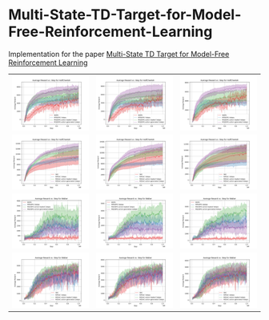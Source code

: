 # Multi-State-TD-Target-for-Model-Free-Reinforcement-Learning
Implementation for the paper [Multi-State TD Target for Model-Free Reinforcement Learning](https://arxiv.org/abs/2405.16522)

<table>
  <tr>
    <td><img src="exp/DDPG_HalfCheetah_2steps.png" alt="DDPG_HalfCheetah_2steps" width="200"/></td>
    <td><img src="exp/DDPG_HalfCheetah_3steps.png" alt="DDPG_HalfCheetah_3steps" width="200"/></td>
    <td><img src="exp/DDPG_HalfCheetah_4steps.png" alt="DDPG_HalfCheetah_4steps"width="200"/></td>
  </tr>
  <tr>
    <td><img src="exp/SAC_HalfCheetah_2steps.png" alt="SAC_HalfCheetah_2steps" width="200"/></td>
    <td><img src="exp/SAC_HalfCheetah_3steps.png" alt="SAC_HalfCheetah_3steps" width="200"/></td>
    <td><img src="exp/SAC_HalfCheetah_4steps.png" alt="SAC_HalfCheetah_4steps"width="200"/></td>
  </tr>
  <tr>
    <td><img src="exp/DDPG_Walker_2steps.png" alt="DDPG_Walker_2steps" width="200"/></td>
    <td><img src="exp/DDPG_Walker_3steps.png" alt="DDPG_Walker_3steps" width="200"/></td>
    <td><img src="exp/DDPG_Walker_4steps.png" alt="DDPG_Walker_4steps"width="200"/></td>
  </tr>
  <tr>
    <td><img src="exp/SAC_Walker_2steps.png" alt="SAC_Walker_2steps" width="200"/></td>
    <td><img src="exp/SAC_Walker_3steps.png" alt="SAC_Walker_3steps" width="200"/></td>
    <td><img src="exp/SAC_Walker_4steps.png" alt="SAC_Walker_4steps"width="200"/></td>
  </tr>
</table>
